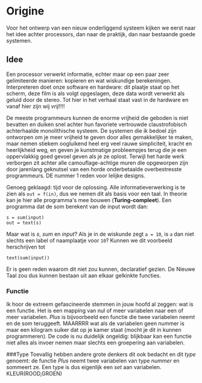 Origine
=======

Voor het ontwerp van een nieuw onderliggend systeem kijken we eerst naar het idee achter processors, dan naar de praktijk, dan naar bestaande goede systemen.


Idee
----

Een processor verwerkt informatie, echter maar op een paar zeer gelimiteerde manieren: kopieren en wat wiskundige berekeningen. Interpreteren doet onze software en hardware: dit plaatje staat op het scherm, deze film is als volgt opgeslagen, deze data wordt verwerkt als geluid door de stereo. Tot hier in het verhaal staat vast in de hardware en vanaf hier zijn wij *vrij*!!!!

De meeste programmeurs kunnen de enorme vrijheid die geboden is niet bevatten en duiken snel achter hun favoriete vertrouwde claustrofobisch achterhaalde monolithische systeem. De systemen die ik bedoel zijn ontworpen om je meer vrijheid te geven door alles gemakkelijker te maken, maar nemen stiekem oogluikend heel erg veel rauwe simpliciteit, kracht en heerlijkheid weg, en geven je kunstmatige probleempjes terug die je een oppervlakkig goed gevoel geven als je ze oplost. Terwijl het harde werk verborgen zit achter alle camouflage-achtige muren die opgeworpen zijn door jarenlang geknutsel van een horde onderbetaalde overbestresste programmeurs. DE nummer 1 reden voor lelijke designs.



Genoeg geklaagd: tijd voor de oplossing.
Alle informatieverwerking is te zien als `out = f(in)`, dus we nemen dit als basis voor een taal. In theorie kan je hier alle programma's mee bouwen (**Turing-compleet**). Een programma dat de som berekent van de input wordt dan:

	s = sum(input)
	out = text(s)

Maar wat is *s*, *sum* en *input*? Als je in de wiskunde zegt `a = 10`, is `a` dan niet slechts een label of naamplaatje voor `10`? Kunnen we dit voorbeeld herschrijven tot

	text(sum(input))

Er is geen reden waarom dit niet zou kunnen, declaratief gezien. De Nieuwe Taal zou dus kunnen bestaan uit aan elkaar gelkinkte functies.

### Functie
Ik hoor de extreem gefascineerde stemmen in jouw hoofd al zeggen: wat is een functie. Het is een mapping van nul of meer variabelen naar een of meer variabelen. *Plus* is bijvoorbeeld een functie die twee variabelen neemt en de som teruggeeft. MAARRRR wat als de variabelen geen nummer is maar een kilogram suiker dat op je kamer staat (mocht je dit in kunnen programmeren). De code is nu duidelijk ongeldig: blijkbaar kan een functie niet alles als invoer nemen maar slechts een groepering aan variabelen.

###Type
Toevallig hebben andere grote denkers dit ook bedacht en dit *type* genoemt: de functie *Plus* neemt twee variabelen van type *nummer* en sommeert ze. Een type is dus eigenlijk een *set* aan variabelen. KLEUR(ROOD,GROEN)
